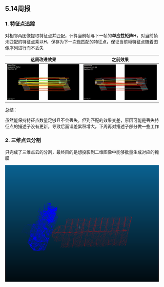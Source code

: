 ## 5.14周报

### **1. 特征点追踪**

对相邻两图像提取特征点并匹配，计算当前帧与下一帧的**单应性矩阵H**，对当前帧未匹配的特征点乘以**H**，保存为下一次做匹配的特征点，保证当前帧特征点随着图像序列进行而不丢失

| 这周改进效果           | 之前效果                               |
| ---------------------- | -------------------------------------- |
| ![LTK](assets/LTK.gif) | ![Cartography](assets/Cartography.gif) |

总结：

虽然能保持特征点数量足够且不会丢失，但到匹配的效果变差，原因可能是丢失特征点的描述子没有更新，导致后面误差累积增大。下周再对描述子部分做一些工作

### 2. 三维点云分割

只完成了三维点云的分割，最终目的是想投影到二维图像中能够批量生成对应的掩膜

<img src="assets/image-20240514140507221.png" alt="image-20240514140507221" style="zoom: 50%;" />


